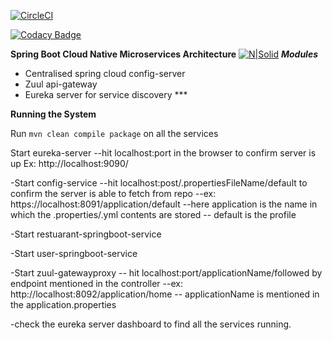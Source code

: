 [![CircleCI](https://circleci.com/gh/stackroute/boeing-w1-matchmaker/tree/v1.0.0.svg?style=svg)](https://circleci.com/gh/stackroute/boeing-w1-matchmaker/tree/v1.0.0)

[![Codacy Badge](https://api.codacy.com/project/badge/Grade/d63cf4c677164a1b96bf6a146a6c1573)](https://www.codacy.com/app/abdulrahemansyed/boeing-w1-matchmaker?utm_source=github.com&amp;utm_medium=referral&amp;utm_content=stackroute/boeing-w1-matchmaker&amp;utm_campaign=Badge_Grade)

**Spring Boot Cloud Native Microservices Architecture**
[![N|Solid](https://spring.io/img/homepage/icon-spring-cloud-data-flow.svg)](https://spring.io/img/homepage/icon-spring-cloud-data-flow.svg)
***Modules***

- Centralised spring cloud config-server
- Zuul api-gateway 
- Eureka server for service discovery ***

****Running the System****

Run ```mvn clean compile package``` on all the services

 Start eureka-server 
	--hit localhost:port in the browser to confirm server is up 
     Ex: http://localhost:9090/

-Start config-service 
	--hit localhost:post/.propertiesFileName/default to confirm the server is able to fetch from repo
		--ex: https://localhost:8091/application/default
			--here application is  the name in which the .properties/.yml contents are stored
			-- default is the profile 

-Start restuarant-springboot-service

-Start user-springboot-service

-Start zuul-gatewayproxy
	-- hit localhost:port/applicationName/followed by endpoint mentioned in the controller
		--ex: http://localhost:8092/application/home
		-- applicationName is mentioned in the application.properties

-check the eureka server dashboard to find all the services running.
